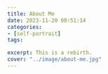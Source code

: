 ```yaml
---
title: About Me
date: 2023-11-20 00:51:14
categories:
- [self-portrait]
tags: 

excerpt: This is a rebirth.
cover: "../image/about-me.jpg"
---
```

